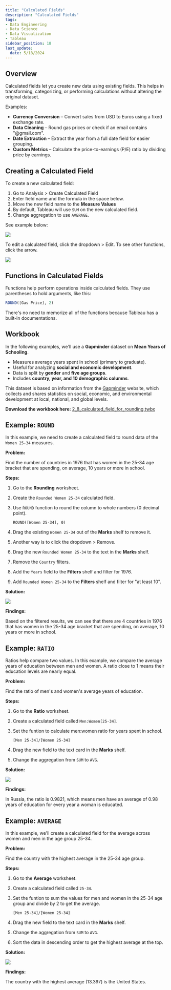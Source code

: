 ```yaml
---
title: "Calculated Fields"
description: "Calculated Fields"
tags: 
- Data Engineering
- Data Science
- Data Visualization
- Tableau
sidebar_position: 18
last_update:
  date: 5/18/2024
---
```



## Overview

Calculated fields let you create new data using existing fields. This helps in transforming, categorizing, or performing calculations without altering the original dataset.  

Examples:

- **Currency Conversion** – Convert sales from USD to Euros using a fixed exchange rate.  
- **Data Cleaning** – Round gas prices or check if an email contains "@gmail.com".  
- **Date Extraction** – Extract the year from a full date field for easier grouping.  
- **Custom Metrics** – Calculate the price-to-earnings (P/E) ratio by dividing price by earnings.  


## Creating a Calculated Field  

To create a new calculated field:

1. Go to Analysis > Create Calculated Field
2. Enter field name and the formula in the space below.
3. Move the new field name to the **Measure Values**
4. By default, Tableau will use `SUM` on the new calculated field. 
5. Change aggregation to use `AVERAGE`.

See example below: 

<div class="img-center"> 

![](/gif/docs/snowflake-create-query-sampleee-11.gif)

</div>

To edit a calculated field, click the dropdown > Edit. To see other functions, click the arrow.

<div class="img-center"> 

![](/gif/docs/snowflake-create-query-sampleee-12.gif)

</div>

## Functions in Calculated Fields  

Functions help perform operations inside calculated fields. They use parentheses to hold arguments, like this:  

```sql
ROUND([Gas Price], 2)
```

There's no need to memorize all of the functions because Tableau has a built-in documentations.

## Workbook

In the following examples, we'll use a **Gapminder** dataset on **Mean Years of Schooling**.

- Measures average years spent in school (primary to graduate).  
- Useful for analyzing **social and economic development**.  
- Data is split by **gender** and **five age groups**.  
- Includes **country, year, and 10 demographic columns**.  

This dataset is based on information from the [Gapminder](https://www.gapminder.org/) website, which collects and shares statistics on social, economic, and environmental development at local, national, and global levels.

**Download the workbook here:** [2_8_calculated_field_for_rounding.twbx](https://github.com/joseeden/joeden/tree/master/docs/022-Data-Engineering/051-Tableau/000-Sample-Datasets/001-Introduction-to-Tableau/Workbooks)

## Example: `ROUND`  

In this example, we need to create a calculated field to round data of the `Women 25-34` measures. 

**Problem:**

Find the number of countries in 1976 that has women in the 25-34 age bracket that are spending, on average, 10 years or more in school.

**Steps:**

1. Go to the **Rounding** worksheet. 
2. Create the `Rounded Women 25-34` calculated field.
3. Use `ROUND` function to round the column to whole numbers (0 decimal point).

    ```plaintext
    ROUND([Women 25-34], 0)
    ```

4. Drag the existing `Women 25-34` out of the **Marks** shelf to remove it.
5. Another way is to click the dropdown > Remove.
6. Drag the new `Rounded Women 25-34` to the text in the **Marks** shelf.
7. Remove the `Country` filters.
8. Add the `Years` field to the **Filters** shelf and filter for 1976.
9. Add `Rounded Women 25-34` to the **Filters** shelf and filter for "at least 10".

**Solution:**

<div class="img-center"> 

![](/gif/docs/snowflake-create-query-sampleee-13.gif)

</div>


**Findings:**

Based on the filtered results, we can see that there are 4 countries in 1976 that has women in the 25-34 age bracket that are spending, on average, 10 years or more in school.

## Example: `RATIO` 

Ratios help compare two values. In this example, we compare the average years of education between men and women. A ratio close to 1 means their education levels are nearly equal.

**Problem:**

Find the ratio of men's and women's average years of education.


**Steps:**

1. Go to the **Ratio** worksheet. 
2. Create a calculated field called `Men:Women[25-34]`.
3. Set the funtion to calculate men:women ratio for years spent in school.

    ```plaintext
    [Men 25-34]/[Women 25-34]
    ```
4. Drag the new field to the text card in the **Marks** shelf.
5. Change the aggregation from `SUM` to `AVG`.

**Solution:**

<div class="img-center"> 

![](/gif/docs/snowflake-create-query-sampleee-14.gif)

</div>

**Findings:**  

In Russia, the ratio is 0.9821, which means men have an average of 0.98 years of education for every year a woman is educated.


## Example: `AVERAGE` 

In this example, we'll create a calculated field for the average across women and men in the age group 25-34.

**Problem:**

Find the country with the highest average in the 25-34 age group.

**Steps:**

1. Go to the **Average** worksheet. 
2. Create a calculated field called `25-34`.
3. Set the funtion to sum the values for men and women in the 25-34 age group and divide by 2 to get the average.

    ```plaintext
    [Men 25-34]/[Women 25-34]
    ```
4. Drag the new field to the text card in the **Marks** shelf.
5. Change the aggregation from `SUM` to `AVG`.
6. Sort the data in descending order to get the highest average at the top.

**Solution:**

<div class="img-center"> 

![](/gif/docs/snowflake-create-query-sampleee-15.gif)

</div>

**Findings:**  

The country with the highest average (13.397) is the United States.